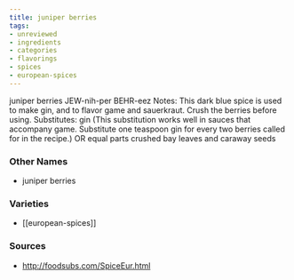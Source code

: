```yaml
---
title: juniper berries
tags:
- unreviewed
- ingredients
- categories
- flavorings
- spices
- european-spices
---
```

juniper berries JEW-nih-per BEHR-eez Notes: This dark blue spice is used to make gin, and to flavor game and sauerkraut. Crush the berries before using. Substitutes: gin (This substitution works well in sauces that accompany game. Substitute one teaspoon gin for every two berries called for in the recipe.) OR equal parts crushed bay leaves and caraway seeds

### Other Names

* juniper berries

### Varieties

* [[european-spices]]

### Sources
* http://foodsubs.com/SpiceEur.html
